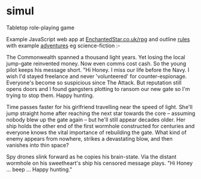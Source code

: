 # simul
Tabletop role-playing game

Example JavaScript web app at [EnchantedStar.co.uk/rpg](https://enchantedstar.co.uk/rpg/)
and outline [rules](https://enchantedstar.co.uk/rpg/rules/index.html)
with example [adventures](https://enchantedstar.co.uk/)
eg science-fiction :-

The Commonwealth spanned a thousand light years. Yet losing the local jump-gate reinvented money. Now even comms cost cash. So the young pilot keeps his message short. "Hi Honey. I miss our life before the Navy. I wish I'd stayed freelance and never 'volunteered' for counter-espionage. Everyone's become so suspicious since The Attack. But reputation still opens doors and I found gangsters plotting to ransom our new gate so I'm trying to stop them. Happy hunting.

Time passes faster for his girlfriend travelling near the speed of light. She'll jump straight home after reaching the next star towards the core – assuming nobody blew up the gate again – but he'll still appear decades older. Her ship holds the other end of the first wormhole constructed for centuries and everyone knows the vital importance of rebuilding the gate. What kind of enemy appears from nowhere, strikes a devastating blow, and then vanishes into thin space?

Spy drones slink forward as he copies his brain-state. Via the distant wormhole on his sweetheart's ship his censored message plays. "Hi Honey … beep …  Happy hunting." 
